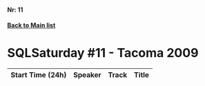 #### Nr: 11
#### [Back to Main list](index.md)
# SQLSaturday #11 - Tacoma 2009
Start Time (24h)|Speaker|Track|Title
---|---|---|---

